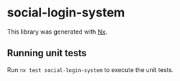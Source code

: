# social-login-system

This library was generated with [Nx](https://nx.dev).

## Running unit tests

Run `nx test social-login-system` to execute the unit tests.

